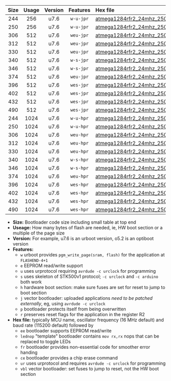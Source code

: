 |Size|Usage|Version|Features|Hex file|
|:-:|:-:|:-:|:-:|:--|
|244|256|u7.6|`w-u-jpr`|[atmega1284rfr2_24mhz_250000bps_ur_vbl.hex](https://raw.githubusercontent.com/stefanrueger/urboot/main/atmega1284rfr2_24mhz_250000bps_ur_vbl.hex)|
|250|256|u7.6|`w-u-jpr`|[atmega1284rfr2_24mhz_250000bps_lednop_ur_vbl.hex](https://raw.githubusercontent.com/stefanrueger/urboot/main/atmega1284rfr2_24mhz_250000bps_lednop_ur_vbl.hex)|
|306|512|u7.6|`weu-jpr`|[atmega1284rfr2_24mhz_250000bps_ee_ur_vbl.hex](https://raw.githubusercontent.com/stefanrueger/urboot/main/atmega1284rfr2_24mhz_250000bps_ee_ur_vbl.hex)|
|312|512|u7.6|`weu-jpr`|[atmega1284rfr2_24mhz_250000bps_ee_lednop_ur_vbl.hex](https://raw.githubusercontent.com/stefanrueger/urboot/main/atmega1284rfr2_24mhz_250000bps_ee_lednop_ur_vbl.hex)|
|330|512|u7.6|`weu-jpr`|[atmega1284rfr2_24mhz_250000bps_ee_lednop_fr_ur_vbl.hex](https://raw.githubusercontent.com/stefanrueger/urboot/main/atmega1284rfr2_24mhz_250000bps_ee_lednop_fr_ur_vbl.hex)|
|340|512|u7.6|`w-s-jpr`|[atmega1284rfr2_24mhz_250000bps_vbl.hex](https://raw.githubusercontent.com/stefanrueger/urboot/main/atmega1284rfr2_24mhz_250000bps_vbl.hex)|
|346|512|u7.6|`w-s-jpr`|[atmega1284rfr2_24mhz_250000bps_lednop_vbl.hex](https://raw.githubusercontent.com/stefanrueger/urboot/main/atmega1284rfr2_24mhz_250000bps_lednop_vbl.hex)|
|374|512|u7.6|`weu-jpr`|[atmega1284rfr2_24mhz_250000bps_ee_lednop_fr_ce_ur_vbl.hex](https://raw.githubusercontent.com/stefanrueger/urboot/main/atmega1284rfr2_24mhz_250000bps_ee_lednop_fr_ce_ur_vbl.hex)|
|396|512|u7.6|`wes-jpr`|[atmega1284rfr2_24mhz_250000bps_ee_vbl.hex](https://raw.githubusercontent.com/stefanrueger/urboot/main/atmega1284rfr2_24mhz_250000bps_ee_vbl.hex)|
|402|512|u7.6|`wes-jpr`|[atmega1284rfr2_24mhz_250000bps_ee_lednop_vbl.hex](https://raw.githubusercontent.com/stefanrueger/urboot/main/atmega1284rfr2_24mhz_250000bps_ee_lednop_vbl.hex)|
|432|512|u7.6|`wes-jpr`|[atmega1284rfr2_24mhz_250000bps_ee_lednop_fr_vbl.hex](https://raw.githubusercontent.com/stefanrueger/urboot/main/atmega1284rfr2_24mhz_250000bps_ee_lednop_fr_vbl.hex)|
|490|512|u7.6|`wes-jpr`|[atmega1284rfr2_24mhz_250000bps_ee_lednop_fr_ce_vbl.hex](https://raw.githubusercontent.com/stefanrueger/urboot/main/atmega1284rfr2_24mhz_250000bps_ee_lednop_fr_ce_vbl.hex)|
|244|1024|u7.6|`w-u-hpr`|[atmega1284rfr2_24mhz_250000bps_ur.hex](https://raw.githubusercontent.com/stefanrueger/urboot/main/atmega1284rfr2_24mhz_250000bps_ur.hex)|
|250|1024|u7.6|`w-u-hpr`|[atmega1284rfr2_24mhz_250000bps_lednop_ur.hex](https://raw.githubusercontent.com/stefanrueger/urboot/main/atmega1284rfr2_24mhz_250000bps_lednop_ur.hex)|
|306|1024|u7.6|`weu-hpr`|[atmega1284rfr2_24mhz_250000bps_ee_ur.hex](https://raw.githubusercontent.com/stefanrueger/urboot/main/atmega1284rfr2_24mhz_250000bps_ee_ur.hex)|
|312|1024|u7.6|`weu-hpr`|[atmega1284rfr2_24mhz_250000bps_ee_lednop_ur.hex](https://raw.githubusercontent.com/stefanrueger/urboot/main/atmega1284rfr2_24mhz_250000bps_ee_lednop_ur.hex)|
|330|1024|u7.6|`weu-hpr`|[atmega1284rfr2_24mhz_250000bps_ee_lednop_fr_ur.hex](https://raw.githubusercontent.com/stefanrueger/urboot/main/atmega1284rfr2_24mhz_250000bps_ee_lednop_fr_ur.hex)|
|340|1024|u7.6|`w-s-hpr`|[atmega1284rfr2_24mhz_250000bps.hex](https://raw.githubusercontent.com/stefanrueger/urboot/main/atmega1284rfr2_24mhz_250000bps.hex)|
|346|1024|u7.6|`w-s-hpr`|[atmega1284rfr2_24mhz_250000bps_lednop.hex](https://raw.githubusercontent.com/stefanrueger/urboot/main/atmega1284rfr2_24mhz_250000bps_lednop.hex)|
|374|1024|u7.6|`weu-hpr`|[atmega1284rfr2_24mhz_250000bps_ee_lednop_fr_ce_ur.hex](https://raw.githubusercontent.com/stefanrueger/urboot/main/atmega1284rfr2_24mhz_250000bps_ee_lednop_fr_ce_ur.hex)|
|396|1024|u7.6|`wes-hpr`|[atmega1284rfr2_24mhz_250000bps_ee.hex](https://raw.githubusercontent.com/stefanrueger/urboot/main/atmega1284rfr2_24mhz_250000bps_ee.hex)|
|402|1024|u7.6|`wes-hpr`|[atmega1284rfr2_24mhz_250000bps_ee_lednop.hex](https://raw.githubusercontent.com/stefanrueger/urboot/main/atmega1284rfr2_24mhz_250000bps_ee_lednop.hex)|
|432|1024|u7.6|`wes-hpr`|[atmega1284rfr2_24mhz_250000bps_ee_lednop_fr.hex](https://raw.githubusercontent.com/stefanrueger/urboot/main/atmega1284rfr2_24mhz_250000bps_ee_lednop_fr.hex)|
|490|1024|u7.6|`wes-hpr`|[atmega1284rfr2_24mhz_250000bps_ee_lednop_fr_ce.hex](https://raw.githubusercontent.com/stefanrueger/urboot/main/atmega1284rfr2_24mhz_250000bps_ee_lednop_fr_ce.hex)|

- **Size:** Bootloader code size including small table at top end
- **Useage:** How many bytes of flash are needed, ie, HW boot section or a multiple of the page size
- **Version:** For example, u7.6 is an urboot version, o5.2 is an optiboot version
- **Features:**
  + `w` urboot provides `pgm_write_page(sram, flash)` for the application at `FLASHEND-4+1`
  + `e` EEPROM read/write support
  + `u` uses urprotocol requiring `avrdude -c urclock` for programming
  + `s` uses skeleton of STK500v1 protocol; `-c urclock` and `-c arduino` both work
  + `h` hardware boot section: make sure fuses are set for reset to jump to boot section
  + `j` vector bootloader: uploaded applications *need to be patched externally*, eg, using `avrdude -c urclock`
  + `p` bootloader protects itself from being overwritten
  + `r` preserves reset flags for the application in the register R2
- **Hex file:** typically MCU name, oscillator frequency (16 MHz default) and baud rate (115200 default) followed by
  + `ee` bootloader supports EEPROM read/write
  + `lednop` "template" bootloader contains `mov rx,rx` nops that can be replaced to toggle LEDs
  + `fr` bootloader provides non-essential code for smoother error handing
  + `ce` bootloader provides a chip erase command
  + `ur` uses urprotocol and requires `avrdude -c urclock` for programming
  + `vbl` vector bootloader: set fuses to jump to reset, not the HW boot section

